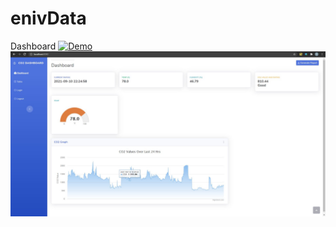 # enivData

Dashboard
<a target="_blank" rel="noopener noreferrer" href="/bpawlin1/enivData/blob/main/Images/DashboardHome.JPG"><img src="/bpawlin1/enivData/blob/main/Images/DashboardHome.JPG" alt="Demo" style="max-width: 100%;"></a>
<img src="https://github.com/bpawlin1/enivData/blob/main/Images/DashboardHome.JPG" alt="Dashboard" style="max-width: 100%;">
